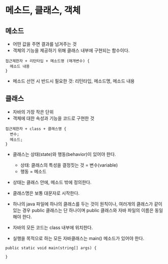 메소드, 클래스, 객체
=====================

메소드
-------
- 어떤 값을 주면 결과를 넘겨주는 것
- 객체의 기능을 제공하기 위해 클래스 내부에 구현되는 함수이다.
```
접근제한자 + 리턴타입 + 메소드명 (매개변수) {
  메소드 내용
}
```
- 메소드 선언 시 반드시 필요한 것: 리턴타입, 메소드명, 메소드 내용

클래스
-------
- 자바의 가장 작은 단위
- 객체에 대한 속성과 기능을 코드로 구현한 것
```
접근제한자 + class + 클래스명 {
  변수;
  메소드;
}
```
- 클래스는 상태(state)와 행동(behavior)이 있어야 한다.
  - 상태: 클래스의 특성을 결정짓는 것 = 변수(variable)
  - 행동 = 메소드
- 상태는 클래스 안에, 메소드 밖에 정의한다.
- 클래스명은 보통 대문자로 시작한다.
- 하나의 java 파일에 하나의 클래스를 두는 것이 원칙이나, 여러개의 클래스가 같이 있는 경우 public 클래스는 단 하나이며 public 클래스와 자바 파일의 이름은 동일해야 한다.
- 자바의 모든 코드는 class 내부에 위치한다.

- 실행을 목적으로 하는 모든 자바클래스는 main() 메소드가 있어야 한다.
```
public static void main(string[] args) {

}
```
